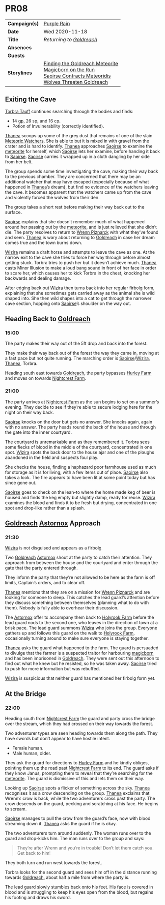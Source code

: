 # PR08

|||
| --- | --- |
| **Campaign(s)** | [Purple Rain](../campaigns/purple-rain.md) | session.2
| **Date** | Wed 2020-11-18 |
| **Title** | *Returning to [Goldreach](../civilisations/kingdom-of-astor/SETTLEMENTS/GOLDREACH/README.md)* |
| **Absences** | |
| **Guests** | |
| **Storylines** | [Finding the Goldreach Meteorite](../storylines/finding-the-goldreach-meteorite.md)<br />[Magicborn on the Run](../storylines/magicborn-on-the-run.md)<br />[Saoirse Contracts Meteoridis](../storylines/saoirse-contracts-meteoridis.md)<br />[Wolves Threaten Goldreach](../storylines/wolves-threaten-goldreach.md) |

## Exiting the Cave

[Torbra Tauff](../characters/torbra-tauff.md) continues searching through the bodies and finds:

- 14 gp, 26 sp, and 16 cp.
- Potion of Invulnerability (correctly identified).

[Thanea](../../../astarus/people/thanea.md) scoops up some of the grey dust that remains of one of the slain [Meteoric Watchers](../creatures/meteoric-watcher.md). She is able to but it is mixed in with gravel from the crater and is hard to identify. [Thanea](../../../astarus/people/thanea.md) approaches [Saoirse](../../../astarus/people/saoirse.md) to examine the [meteorite](../items/meteoric/meteorite.md) for herself, which [Saoirse](../../../astarus/people/saoirse.md) lets her examine, before handing it back to [Saoirse](../../../astarus/people/saoirse.md). [Saoirse](../../../astarus/people/saoirse.md) carries it wrapped up in a cloth dangling by her side from her belt.

The group spends some time investigating the cave, making their way back to the previous chamber. They are concerned that there may be an additional watcher that may have escaped (especially because of what happened in [Thanea](../../../astarus/people/thanea.md)’s dream), but find no evidence of the watchers leaving the cave. It becomes apparent that the watchers came up from the cave and violently forced the wolves from their den.

The group takes a short rest before making their way back out to the surface.

[Saoirse](../../../astarus/people/saoirse.md) explains that she doesn’t remember much of what happened around her passing out by the [meteorite](../items/meteoric/meteorite.md), and is just relieved that she didn’t die. The party resolves to return to [Wrenn Piznarck](../characters/wrenn-piznarck.md) with what they’ve found and seen. [Thanea](../../../astarus/people/thanea.md) is wary about returning to [Goldreach](../civilisations/kingdom-of-astor/SETTLEMENTS/GOLDREACH/README.md) in case her dream comes true and the town burns down.

[Wizira](../characters/wizira.md) remains a draft horse and attempts to leave the cave as one. At the narrow exit to the cave she tries to force her way through before almost getting stuck. Torbra tries to push her but it doesn’t achieve much. [Thanea](../../../astarus/people/thanea.md) casts Minor Illusion to make a loud bang sound in front of her face in order to scare her, which causes her to kick Torbra in the chest, knocking her backwards and dealing damage.

After edging back out [Wizira](../characters/wizira.md) then turns back into her regular firbolg form, explaining that she sometimes gets carried away as the animal she is wild shaped into. She then wild shapes into a cat to get through the narrower cave section, hopping onto [Saoirse](../../../astarus/people/saoirse.md)’s shoulder on the way out.

## Heading Back to [Goldreach](../civilisations/kingdom-of-astor/SETTLEMENTS/GOLDREACH/README.md)

### 15:00

The party makes their way out of the 5ft drop and back into the forest.

They make their way back out of the forest the way they came in, moving at a fast pace but not quite running. The marching order is [Saoirse](../../../astarus/people/saoirse.md)/[Wizira](../characters/wizira.md), [Thanea](../../../astarus/people/thanea.md), Torbra.

Heading south east towards [Goldreach](../civilisations/kingdom-of-astor/SETTLEMENTS/GOLDREACH/README.md), the party bypasses [Hurley Farm](../civilisations/kingdom-of-astor/SETTLEMENTS/GOLDREACH/hurley-farm.md) and moves on towards [Nightcrest Farm](../civilisations/kingdom-of-astor/SETTLEMENTS/GOLDREACH/nightcrest-farm.md).

### 21:00

The party arrives at [Nightcrest Farm](../civilisations/kingdom-of-astor/SETTLEMENTS/GOLDREACH/nightcrest-farm.md) as the sun begins to set on a summer’s evening. They decide to see if they’re able to secure lodging here for the night on their way back.

[Saoirse](../../../astarus/people/saoirse.md) knocks on the door but gets no answer. She knocks again, again with no answer. The party heads round the back of the house and through the gate into the inner courtyard.

The courtyard is unremarkable and as they remembered it. Torbra sees some flecks of blood in the middle of the courtyard, concentrated in one spot. [Wizira](../characters/wizira.md) spots the back door to the house ajar and one of the ploughs abandoned in the field and suspects foul play.

She checks the house, finding a haphazard poor farmhouse used as much for storage as it is for living, with a few items out of place. [Saoirse](../../../astarus/people/saoirse.md) also takes a look. The fire appears to have been lit at some point today but has since gone out.

[Saoirse](../../../astarus/people/saoirse.md) goes to check on the lean-to where the home made keg of beer is housed and finds the keg empty but slightly damp, ready for reuse. [Wizira](../characters/wizira.md) examines the blood and finds it to be fresh but drying, concentrated in one spot and drop-like rather than a splash.

## [Goldreach](../civilisations/kingdom-of-astor/SETTLEMENTS/GOLDREACH/README.md) [Astornox](../organisations/astornox/astornox.md) Approach

### 21:30

[Wizira](../characters/wizira.md) is not disguised and appears as a firbolg.

Two [Goldreach](../civilisations/kingdom-of-astor/SETTLEMENTS/GOLDREACH/README.md) [Astornox](../organisations/astornox/astornox.md) shout at the party to catch their attention. They approach from between the house and the courtyard and enter through the gate that the party entered through.

They inform the party that they’re not allowed to be here as the farm is off limits, Captain’s orders, and to clear off.

[Thanea](../../../astarus/people/thanea.md) mentions that they are on a mission for [Wrenn Piznarck](../characters/wrenn-piznarck.md) and are looking for someone to sleep. This catches the lead guard’s attention before they discuss something between themselves (planning what to do with them). Nobody is fully able to overhear their discussion.

The [Astornox](../organisations/astornox/astornox.md) offer to accompany them back to [Holyrook Farm](../civilisations/kingdom-of-astor/SETTLEMENTS/GOLDREACH/holyrook-farm.md) before the lead guard nods to the second one, who leaves in the direction of town at a brisk pace. The lead guard summons [Wizira](../characters/wizira.md) who joins the group. Everyone gathers up and follows this guard on the walk to [Holyrook Farm](../civilisations/kingdom-of-astor/SETTLEMENTS/GOLDREACH/holyrook-farm.md), occasionally turning around to make sure everyone is staying together.

[Thanea](../../../astarus/people/thanea.md) asks the guard what happened to the farm. The guard is persuaded to divulge that the farmer is a suspected traitor for harbouring [magicborn](../civilisations/kingdom-of-astor/magicborn.md) and has been imprisoned in [Goldreach](../civilisations/kingdom-of-astor/SETTLEMENTS/GOLDREACH/README.md). They were sent out this afternoon to find out what he knew but he resisted, so he was taken away. [Saoirse](../../../astarus/people/saoirse.md) tried to push for more information but was rebuffed.

[Wizira](../characters/wizira.md) is suspicious that neither guard has mentioned her firbolg form yet.

## At the Bridge

### 22:00

Heading south from [Nightcrest Farm](../civilisations/kingdom-of-astor/SETTLEMENTS/GOLDREACH/nightcrest-farm.md) the guard and party cross the bridge over the stream, which they had crossed on their way towards the forest.

Two adventurer types are seen heading towards them along the path. They have swords but don’t appear to have hostile intent.

- Female human.
- Male human, older.

They ask the guard for directions to [Hurley Farm](../civilisations/kingdom-of-astor/SETTLEMENTS/GOLDREACH/hurley-farm.md) and he kindly obliges, pointing them up the road past [Nightcrest Farm](../civilisations/kingdom-of-astor/SETTLEMENTS/GOLDREACH/nightcrest-farm.md) to its end. The guard asks if they know Janus, prompting them to reveal that they’re searching for the [meteorite](../items/meteoric/meteorite.md). The guard is dismissive of this and lets them on their way.

Looking up [Saoirse](../../../astarus/people/saoirse.md) spots a flicker of something across the sky. [Thanea](../../../astarus/people/thanea.md) recognises it as a crow descending on the group. [Thanea](../../../astarus/people/thanea.md) exclaims that Wrenn’s crow is back, while the two adventurers cross past the party. The crow descends on the guard, pecking and scratching at his face. He begins to scream.

[Saoirse](../../../astarus/people/saoirse.md) manages to pull the crow from the guard’s face, now with blood streaming down it. [Thanea](../../../astarus/people/thanea.md) asks the guard if he is okay.

The two adventurers turn around suddenly. The woman runs over to the guard and drop-kicks him. The man runs over to the group and says:

> They’re after Wrenn and you’re in trouble! Don’t let them catch you. Get back to him!

They both turn and run west towards the forest.

Torbra looks for the second guard and sees him off in the distance running towards [Goldreach](../civilisations/kingdom-of-astor/SETTLEMENTS/GOLDREACH/README.md), about half a mile from where the party is.

The lead guard slowly stumbles back onto his feet. His face is covered in blood and is struggling to keep his eyes open from the blood, but regains his footing and draws his sword.
